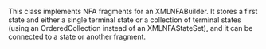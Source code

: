 This class implements NFA fragments for an XMLNFABuilder. It stores a first state and either a single terminal state or a collection of terminal states (using an OrderedCollection instead of an XMLNFAStateSet), and it can be connected to a state or another fragment.